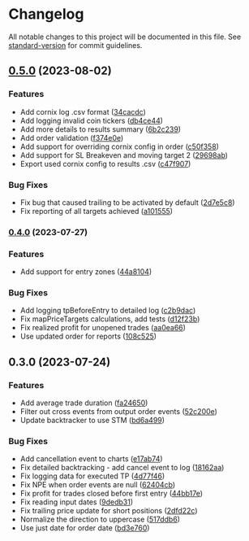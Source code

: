 # Changelog

All notable changes to this project will be documented in this file. See [standard-version](https://github.com/conventional-changelog/standard-version) for commit guidelines.

## [0.5.0](https://cryptobot/CryptobotCZ/crypto-trade-backtracker/compare/v0.4.0...v0.5.0) (2023-08-02)


### Features

* Add cornix log .csv format ([34cacdc](https://cryptobot/CryptobotCZ/crypto-trade-backtracker/commit/34cacdcdead59606d7e9339f226c00ba51ed504b))
* Add logging invalid coin tickers ([db4ce44](https://cryptobot/CryptobotCZ/crypto-trade-backtracker/commit/db4ce448e2cf0e5710f8f97754ba095926b220b2))
* Add more details to results summary ([6b2c239](https://cryptobot/CryptobotCZ/crypto-trade-backtracker/commit/6b2c239c803091caec137d6f3aa9617cf9692d6f))
* Add order validation ([f374e0e](https://cryptobot/CryptobotCZ/crypto-trade-backtracker/commit/f374e0ec4353c4ea08aa1c63b68de82848f7220d))
* Add support for overriding cornix config in order ([c50f358](https://cryptobot/CryptobotCZ/crypto-trade-backtracker/commit/c50f358006258da723cf9815d5c929e7c9dad6cf))
* Add support for SL Breakeven and moving target 2 ([29698ab](https://cryptobot/CryptobotCZ/crypto-trade-backtracker/commit/29698ab1aa597e7d6fdad6ad3e6927e98e568ccc))
* Export used cornix config to results .csv ([c47f907](https://cryptobot/CryptobotCZ/crypto-trade-backtracker/commit/c47f9075a88ffef3457a8617abdf447b8f678993))


### Bug Fixes

* Fix bug that caused trailing to be activated by default ([2d7e5c8](https://cryptobot/CryptobotCZ/crypto-trade-backtracker/commit/2d7e5c81e13d3c75104f1ada809acd472d1e1884))
* Fix reporting of all targets achieved ([a101555](https://cryptobot/CryptobotCZ/crypto-trade-backtracker/commit/a101555fed0d2a9fa2dede2eed197df98efb62c8))

### [0.4.0](https://cryptobot/CryptobotCZ/crypto-trade-backtracker/compare/v0.3.0...v0.4.0) (2023-07-27)


### Features

* Add support for entry zones ([44a8104](https://cryptobot/CryptobotCZ/crypto-trade-backtracker/commit/44a81040f8b5277163f02b00c0254d6c12a962ca))


### Bug Fixes

* Add logging tpBeforeEntry to detailed log ([c2b9dac](https://cryptobot/CryptobotCZ/crypto-trade-backtracker/commit/c2b9dac73aa875940b5f7fcb965b7af2a0364d82))
* Fix mapPriceTargets calculations, add tests ([d12f23b](https://cryptobot/CryptobotCZ/crypto-trade-backtracker/commit/d12f23b89edab26afa37daecfc7415b3ea66279a))
* Fix realized profit for unopened trades ([aa0ea66](https://cryptobot/CryptobotCZ/crypto-trade-backtracker/commit/aa0ea66cc91624c252e61cbce546b10df246ecfb))
* Use updated order for reports ([108c525](https://cryptobot/CryptobotCZ/crypto-trade-backtracker/commit/108c525a5c18b76be6eca082fea1046c2a9ef398))

## 0.3.0 (2023-07-24)


### Features

* Add average trade duration ([fa24650](https://cryptobot/CryptobotCZ/crypto-trade-backtracker/commit/fa2465005df5ec90cba7f1bd306ea11d38e426ee))
* Filter out cross events from output order events ([52c200e](https://cryptobot/CryptobotCZ/crypto-trade-backtracker/commit/52c200edd2b6648932d088687dbdb058831a1c20))
* Update backtracker to use STM ([bd6a499](https://cryptobot/CryptobotCZ/crypto-trade-backtracker/commit/bd6a4996abde2d78a25a6c6d216e74d0f727c206))


### Bug Fixes

* Add cancellation event to charts ([e17ab74](https://cryptobot/CryptobotCZ/crypto-trade-backtracker/commit/e17ab74afc2d7dde3c9dbb4a43fb2cf46f88452c))
* Fix detailed backtracking - add cancel event to log ([18162aa](https://cryptobot/CryptobotCZ/crypto-trade-backtracker/commit/18162aa737e967afe72ba57b9505ad1e50039f43))
* Fix logging data for executed TP ([4d77f46](https://cryptobot/CryptobotCZ/crypto-trade-backtracker/commit/4d77f46e38bd7171202b27455d2112f25cf4df1f))
* Fix NPE when order events are null ([62404cb](https://cryptobot/CryptobotCZ/crypto-trade-backtracker/commit/62404cb26128a00c4c46026fc07a559a4065e117))
* Fix profit for trades closed before first entry ([44bb17e](https://cryptobot/CryptobotCZ/crypto-trade-backtracker/commit/44bb17ebf3932b15186f944cd81508e65e3cc44b))
* Fix reading input dates ([9dedb31](https://cryptobot/CryptobotCZ/crypto-trade-backtracker/commit/9dedb3145baebcd3edaadfcc2e2247a9ded80c87))
* Fix trailing price update for short positions ([2dfd22c](https://cryptobot/CryptobotCZ/crypto-trade-backtracker/commit/2dfd22c9159a65a6764e9299e86fc88d6fd6c863))
* Normalize the direction to uppercase ([517ddb6](https://cryptobot/CryptobotCZ/crypto-trade-backtracker/commit/517ddb6df589301d458e4ae0e577b282ab0d3732))
* Use just date for order date ([bd3e760](https://cryptobot/CryptobotCZ/crypto-trade-backtracker/commit/bd3e760ed85577096a562a56824ccca936ae49ac))
